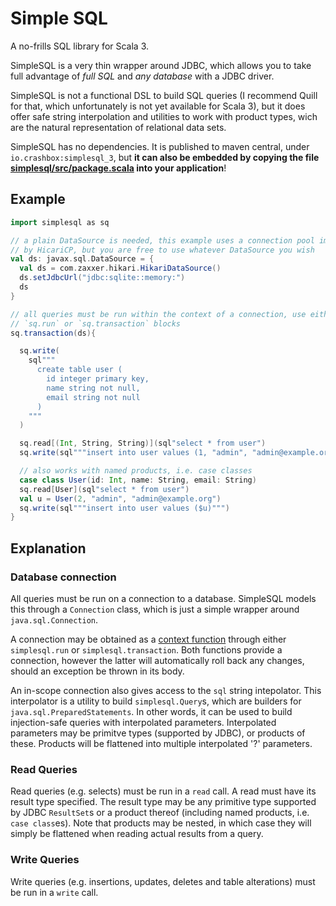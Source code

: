 # Simple SQL

A no-frills SQL library for Scala 3.

SimpleSQL is a very thin wrapper around JDBC, which allows you to take full
advantage of *full SQL* and *any database* with a JDBC driver.

SimpleSQL is not a functional DSL to build SQL queries (I recommend Quill for
that, which unfortunately is not yet available for Scala 3), but it does offer
safe string interpolation and utilities to work with product types, wich are the
natural representation of relational data sets.


SimpleSQL has no dependencies. It is published to maven central, under
`io.crashbox:simplesql_3`, but **it can also be embedded by copying the file
[simplesql/src/package.scala](https://raw.githubusercontent.com/jodersky/simplesql/master/simplesql/src/package.scala)
into your application**!

## Example

```scala
import simplesql as sq

// a plain DataSource is needed, this example uses a connection pool implemented
// by HicariCP, but you are free to use whatever DataSource you wish
val ds: javax.sql.DataSource = {
  val ds = com.zaxxer.hikari.HikariDataSource()
  ds.setJdbcUrl("jdbc:sqlite::memory:")
  ds
}

// all queries must be run within the context of a connection, use either
// `sq.run` or `sq.transaction` blocks
sq.transaction(ds){

  sq.write(
    sql"""
      create table user (
        id integer primary key,
        name string not null,
        email string not null
      )
    """
  )

  sq.read[(Int, String, String)](sql"select * from user")
  sq.write(sql"""insert into user values (1, "admin", "admin@example.org")""")

  // also works with named products, i.e. case classes
  case class User(id: Int, name: String, email: String)
  sq.read[User](sql"select * from user")
  val u = User(2, "admin", "admin@example.org")
  sq.write(sql"""insert into user values ($u)""")
}
```

## Explanation

### Database connection

All queries must be run on a connection to a database. SimpleSQL models this
through a `Connection` class, which is just a simple wrapper around
`java.sql.Connection`.

A connection may be obtained as a [context
function](https://dotty.epfl.ch/docs/reference/contextual/context-functions.html)
through either `simplesql.run` or `simplesql.transaction`. Both functions
provide a connection, however the latter will automatically roll back any
changes, should an exception be thrown in its body.

An in-scope connection also gives access to the `sql` string intepolator. This
interpolator is a utility to build `simplesql.Query`s, which are builders for
`java.sql.PreparedStatements`. In other words, it can be used to build
injection-safe queries with interpolated parameters. Interpolated parameters may
be primitve types (supported by JDBC), or products of these. Products will be
flattened into multiple interpolated '?' parameters.

### Read Queries

Read queries (e.g. selects) must be run in a `read` call. A read must have its
result type specified. The result type may be any primitive type supported by
JDBC `ResultSet`s or a product thereof (including named products, i.e. `case
class`es). Note that products may be nested, in which case they will simply be
flattened when reading actual results from a query.

### Write Queries

Write queries (e.g. insertions, updates, deletes and table alterations) must be
run in a `write` call.
